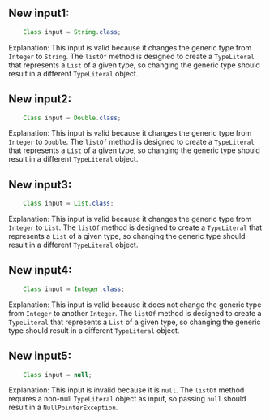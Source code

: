 ## New input1:
```java
    Class input = String.class;
```
Explanation: This input is valid because it changes the generic type from `Integer` to `String`. The `listOf` method is designed to create a `TypeLiteral` that represents a `List` of a given type, so changing the generic type should result in a different `TypeLiteral` object.

## New input2:
```java
    Class input = Double.class;
```
Explanation: This input is valid because it changes the generic type from `Integer` to `Double`. The `listOf` method is designed to create a `TypeLiteral` that represents a `List` of a given type, so changing the generic type should result in a different `TypeLiteral` object.

## New input3:
```java
    Class input = List.class;
```
Explanation: This input is valid because it changes the generic type from `Integer` to `List`. The `listOf` method is designed to create a `TypeLiteral` that represents a `List` of a given type, so changing the generic type should result in a different `TypeLiteral` object.

## New input4:
```java
    Class input = Integer.class;
```
Explanation: This input is valid because it does not change the generic type from `Integer` to another `Integer`. The `listOf` method is designed to create a `TypeLiteral` that represents a `List` of a given type, so changing the generic type should result in a different `TypeLiteral` object.

## New input5:
```java
    Class input = null;
```
Explanation: This input is invalid because it is `null`. The `listOf` method requires a non-null `TypeLiteral` object as input, so passing `null` should result in a `NullPointerException`.
